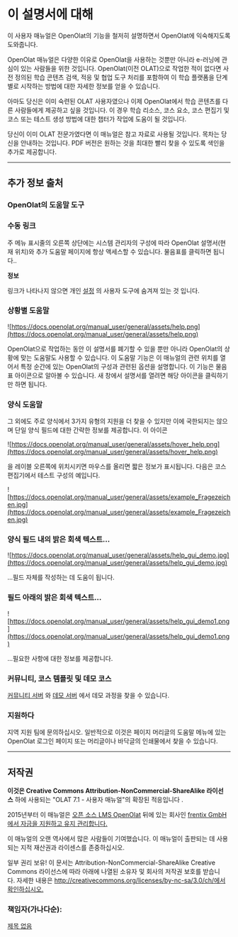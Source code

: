 # 이 설명서에 대해

이 사용자 매뉴얼은 OpenOlat의 기능을 철저히 설명하면서 OpenOlat에 익숙해지도록 도와줍니다.

OpenOlat 매뉴얼은 다양한 이유로 OpenOlat을 사용하는 것뿐만 아니라 e-러닝에 관심이 있는 사람들을 위한 것입니다. OpenOlat(이전 OLAT)으로 작업한 적이 없다면 사전 정의된 학습 콘텐츠 검색, 적응 및 협업 도구 처리를 포함하여 이 학습 플랫폼을 단계별로 시작하는 방법에 대한 자세한 정보를 얻을 수 있습니다.

아마도 당신은 이미 숙련된 OLAT 사용자였으나 이제 OpenOlat에서 학습 콘텐츠를 다른 사람들에게 제공하고 싶을 것입니다. 이 경우 학습 리소스, 코스 요소, 코스 편집기 및 코스 또는 테스트 생성 방법에 대한 챕터가 작업에 도움이 될 것입니다.

당신이 이미 OLAT 전문가였다면 이 매뉴얼은 참고 자료로 사용될 것입니다. 목차는 당신을 안내하는 것입니다. PDF 버전은 원하는 것을 최대한 빨리 찾을 수 있도록 색인을 추가로 제공합니다.

---

## 추가 정보 출처

### OpenOlat의 도움말 도구

### **수동 링크**

주 메뉴 표시줄의 오른쪽 상단에는 시스템 관리자의 구성에 따라 OpenOlat 설명서(현재 위치)와 추가 도움말 페이지에 항상 액세스할 수 있습니다. 물음표를 클릭하면 됩니다..

**정보**

링크가 나타나지 않으면 개인 [설정](https://docs.openolat.org/manual_user/personal/Configuration/#settings) 의 사용자 도구에 숨겨져 있는 것 입니다.

### **상황별 도움말**

![https://docs.openolat.org/manual_user/general/assets/help.png](https://docs.openolat.org/manual_user/general/assets/help.png)

OpenOlat으로 작업하는 동안 이 설명서를 폐기할 수 있을 뿐만 아니라 OpenOlat의 상황에 맞는 도움말도 사용할 수 있습니다. 이 도움말 기능은 이 매뉴얼의 관련 위치를 열어서 특정 순간에 있는 OpenOlat의 구성과 관련된 옵션을 설명합니다. 이 기능은 물음표 아이콘으로 알아볼 수 있습니다. 새 창에서 설명서를 열려면 해당 아이콘을 클릭하기만 하면 됩니다.

### **양식 도움말**

그 외에도 주로 양식에서 3가지 유형의 지원을 더 찾을 수 있지만 이에 국한되지는 않으며 단일 양식 필드에 대한 간략한 정보를 제공합니다. 이 아이콘

![https://docs.openolat.org/manual_user/general/assets/hover_help.png](https://docs.openolat.org/manual_user/general/assets/hover_help.png)

을 레이블 오른쪽에 위치시키면 마우스를 올리면 짧은 정보가 표시됩니다. 다음은 코스 편집기에서 테스트 구성의 예입니다.

![https://docs.openolat.org/manual_user/general/assets/example_Fragezeichen.jpg](https://docs.openolat.org/manual_user/general/assets/example_Fragezeichen.jpg)

### **양식 필드 내의 밝은 회색 텍스트...**

![https://docs.openolat.org/manual_user/general/assets/help_gui_demo.jpg](https://docs.openolat.org/manual_user/general/assets/help_gui_demo.jpg)

...필드 자체를 작성하는 데 도움이 됩니다.

### **필드 아래의 밝은 회색 텍스트...**

![https://docs.openolat.org/manual_user/general/assets/help_gui_demo1.png](https://docs.openolat.org/manual_user/general/assets/help_gui_demo1.png)

...필요한 사항에 대한 정보를 제공합니다.

### 커뮤니티, 코스 템플릿 및 데모 코스

[커뮤니티 서버](https://community.openolat.org/) 와 [데모 서버](https://learn.olat.com/) 에서 데모 과정을 찾을 수 있습니다.

### 지원하다

지역 지원 팀에 문의하십시오. 일반적으로 이것은 페이지 머리글의 도움말 메뉴에 있는 OpenOlat 로그인 페이지 또는 머리글이나 바닥글의 인쇄물에서 찾을 수 있습니다.

---

## 저작권

**이것은 Creative Commons Attribution-NonCommercial-ShareAlike 라이선스** 하에 사용되는 "OLAT 7.1 - 사용자 매뉴얼"의 확장된 적응입니다 .

2015년부터 이 매뉴얼은 [오픈 소스 LMS OpenOlat](https://www.openolat.org/) 뒤에 있는 회사인 [frentix GmbH 에서 자금을 지원하고 유지 관리합니다.](https://www.frentix.com/)

이 매뉴얼의 오랜 역사에서 많은 사람들이 기여했습니다. 이 매뉴얼이 출판되는 데 사용되는 지적 재산권과 라이센스를 존중하십시오.

일부 권리 보유! 이 문서는 Attribution-NonCommercial-ShareAlike Creative Commons 라이선스에 따라 아래에 나열된 소유자 및 회사의 저작권 보호를 받습니다. 자세한 내용은 [http://creativecommons.org/licenses/by-nc-sa/3.0/ch/에서 확인하십시오.](http://creativecommons.org/licenses/by-nc-sa/3.0/ch/)

### **책임자(가나다순):**

[제목 없음](https://www.notion.so/ffbc83539dc74aa1a8f9549ede81122b)
